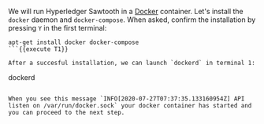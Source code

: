 We will run Hyperledger Sawtooth in a [Docker](https://www.docker.com/) container. Let's install the
`docker` daemon and `docker-compose`. When asked, confirm the installation by pressing `Y` in the
first terminal:

```
apt-get install docker docker-compose
```{{execute T1}}

After a succesful installation, we can launch `dockerd` in terminal 1:

```
dockerd
```{{execute T1}}

When you see this message `INFO[2020-07-27T07:37:35.133160954Z] API listen on /var/run/docker.sock` your docker container has started and you can proceed to the next step.
